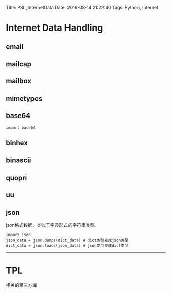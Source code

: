 Title: PSL_InternetData
Date: 2016-08-14 21:22:40
Tags: Python, Internet



# Internet Data Handling

## email

## mailcap

## mailbox

## mimetypes

## base64

    import base64

## binhex

## binascii

## quopri

## uu

## json

json格式数据，类似于字典形式的字符串类型。

    import json
    json_data = json.dumps(dict_data) # dict类型变成json类型
    dict_data = json.loads(json_data) # json类型变成dict类型

***

# TPL

相关的第三方库

